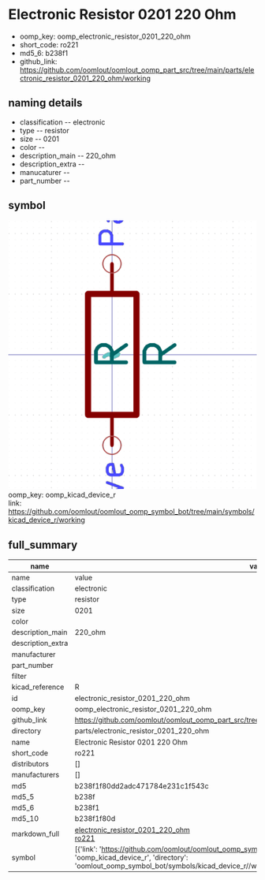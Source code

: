 # Electronic Resistor 0201 220 Ohm

  
* oomp_key: oomp_electronic_resistor_0201_220_ohm 
* short_code: ro221
* md5_6: b238f1  
* github_link: https://github.com/oomlout/oomlout_oomp_part_src/tree/main/parts/electronic_resistor_0201_220_ohm/working  
## naming details
* classification -- electronic
* type -- resistor
* size -- 0201
* color -- 
* description_main -- 220_ohm
* description_extra -- 
* manucaturer -- 
* part_number -- 



## symbol

![](symbol/0/working/working_600.png)  
oomp_key: oomp_kicad_device_r  
link: https://github.com/oomlout/oomlout_oomp_symbol_bot/tree/main/symbols/kicad_device_r/working  


## full_summary
| name | value | 
| --- | --- | 
| name | value | 
| classification | electronic | 
| type | resistor | 
| size | 0201 | 
| color |  | 
| description_main | 220_ohm | 
| description_extra |  | 
| manufacturer |  | 
| part_number |  | 
| filter |  | 
| kicad_reference | R | 
| id | electronic_resistor_0201_220_ohm | 
| oomp_key | oomp_electronic_resistor_0201_220_ohm | 
| github_link | https://github.com/oomlout/oomlout_oomp_part_src/tree/main/parts/electronic_resistor_0201_220_ohm/working | 
| directory | parts/electronic_resistor_0201_220_ohm | 
| name | Electronic Resistor 0201 220 Ohm | 
| short_code | ro221 | 
| distributors | [] | 
| manufacturers | [] | 
| md5 | b238f1f80dd2adc471784e231c1f543c | 
| md5_5 | b238f | 
| md5_6 | b238f1 | 
| md5_10 | b238f1f80d | 
| markdown_full | [electronic_resistor_0201_220_ohm](https://github.com/oomlout/oomlout_oomp_part_src/tree/main/parts/electronic_resistor_0201_220_ohm/working)<br>[ro221](https://github.com/oomlout/oomlout_oomp_part_src/tree/main/parts/electronic_resistor_0201_220_ohm/working)<br> | 
| symbol | [{'link': 'https://github.com/oomlout/oomlout_oomp_symbol_bot/tree/main/symbols/kicad_device_r', 'oomp_key': 'oomp_kicad_device_r', 'directory': 'oomlout_oomp_symbol_bot/symbols/kicad_device_r//working/working.kicad_sym'}] | 
